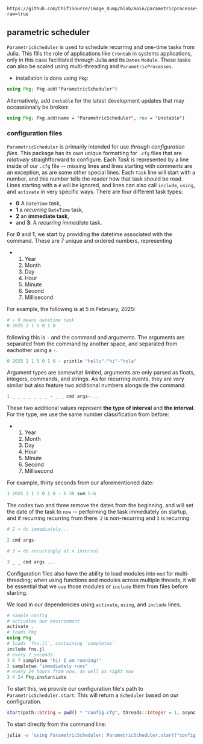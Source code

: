 ```img
https://github.com/ChifiSource/image_dump/blob/main/parametricprocesses/parscheduler.png?raw=true
```
## parametric scheduler
`ParametricScheduler` is used to schedule recurring and one-time tasks from Julia. This fills the role of applications like `Crontab` in systems applications, only in this case facilitated through Julia and its `Dates` `Module`. These tasks can also be scaled using multi-threading and `ParametricProcesses`.
- installation is done using `Pkg`:
```julia
using Pkg; Pkg.add("ParametricScheduler")
```
Alternatively, add `Unstable` for the latest development updates that may occassionally be broken:
```julia
using Pkg; Pkg.add(name = "ParametricScheduler", rev = "Unstable")
```
### configuration files
`ParametricScheduler` is primarily intended for use *through configuration files*. This package has its own unique formatting for `.cfg` files that are *relatively* straightforward to configure. Each *Task* is represented by a line inside of our `.cfg` file -- missing lines and lines starting with comments are an exception, as are some other special lines. Each `Task` line will start with a number, and this number tells the reader how that task should be read. Lines starting with a `#` will be ignored, and lines can also call `include`, `using`, and `activate` in very specific ways. There are four different task types:
- **0** A `DateTime` task,
- **1** a *recurring* `DateTime` task,
- **2** an **immediate task**,
- and **3**: A *recurring immediate* task.

For **0** and **1**, we start by providing the datetime associated with the command. These are 7 unique and ordered numbers, representing
- 1. Year
  2. Month
  3. Day
  4. Hour
  5. Minute
  6. Second
  7. Millisecond

For example, the following is at 5 in February, 2025:
```julia
# v 0 means datetime task
0 2025 2 1 5 0 1 0
```
following this is ` - ` and the command and arguments. The arguments are separated from the command by another space, and separated from eachother using a `-`.
```julia
0 2025 2 1 5 0 1 0 - println "hello"-"hi"-"hola"
```
Argument types are somewhat limited, arguments are only parsed as floats, integers, commands, and strings.
As for recurring events, they are very similar but also feature two additional numbers alongside the command.
```julia
1 _ _ _ _ _ _ _ - _ _ cmd args-...
```
These two additional values represent **the type of interval** and **the interval**. For the type, we use the same number classification from before:
- 1. Year
  2. Month
  3. Day
  4. Hour
  5. Minute
  6. Second
  7. Millisecond
 
For example, thirty seconds from our aforementioned date:
```julia
1 2025 2 1 5 0 1 0 - 6 30 sum 5-6
```
The codes two and three remove the dates from the beginning, and will set the date of the task to `now` -- performing the task immediately on startup, and if recurring recurring from there. `2` is non-recurring and `3` is recurring.
```julia
# 2 = do immediately...

2 cmd args-

# 3 = do recurringly at x interval

3 _ _ cmd args ...
```
Configuration files also have the ability to load modules into `mod` for multi-threading; when using functions and modules across multiple threads, it will be essential that we `use` those modules or `include` them from files before starting.

We load in our dependencies using `activate`, `using`, and `include` lines. 
```julia
# sample config
# activates our environment
activate .
# loads Pkg 
using Pkg
# loads `fns.jl`, containing `sampletwo`
include fns.jl
# every 7 seconds
3 6 7 sampletwo "hi! I am running!"
2 sampletwo "immediately runs"
# every 24 hours from now, as well as right now
3 4 24 Pkg.instantiate
```
To start this, we provide our configuration file's path to `ParametricScheduler.start`. This will return a `Scheduler` based on our configuration.
```julia
start(path::String = pwd() * "config.cfg", threads::Integer = 1, async::Bool = 1) -> ::Scheduler
```
To start directly from the command line:
```bash
julia -e 'using ParametricScheduler; ParametricScheduler.start("config.cfg")'
```

